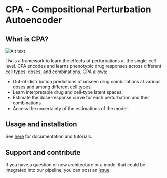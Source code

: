 # CPA - Compositional Perturbation Autoencoder


## What is CPA?

![Alt text](https://user-images.githubusercontent.com/33202701/156530222-c61e5982-d063-461c-b66e-c4591d2d0de4.png?raw=true "Title")

`CPA` is a framework to learn the effects of perturbations at the single-cell level. CPA encodes and learns phenotypic drug responses across different cell types, doses, and combinations. CPA allows:

* Out-of-distribution predictions of unseen drug combinations at various doses and among different cell types.
* Learn interpretable drug and cell-type latent spaces.
* Estimate the dose-response curve for each perturbation and their combinations.
* Access the uncertainty of the estimations of the model.


Usage and installation
-------------------------------
See [here](https://cpa-tools.readthedocs.io/en/latest/index.html) for documentation and tutorials.

Support and contribute
-------------------------------
If you have a question or new architecture or a model that could be integrated into our pipeline, you can
post an [issue](https://github.com/theislab/cpa/issues/new)
